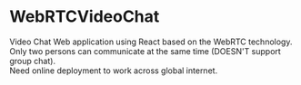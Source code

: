 # WebRTCVideoChat
Video Chat Web application using React based on the WebRTC technology.  
Only two persons can communicate at the same time (DOESN'T support group chat).  
Need online deployment to work across global internet.
